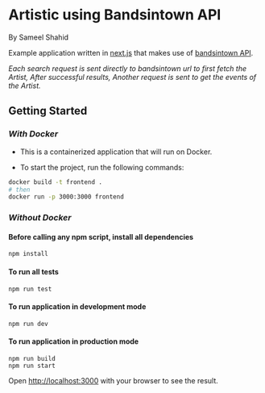 # Artistic using Bandsintown API
By Sameel Shahid

Example application written in [next.js](https://github.com/zeit/next.js/) that makes use of [bandsintown API](https://app.swaggerhub.com/apis/Bandsintown/PublicAPI/3.0.0).

*Each search request is sent directly to bandsintown url to first fetch the Artist, After successful results, Another request is sent to get the events of the Artist.*

## Getting Started

### ___With Docker___
- This is a containerized application that will run on Docker.

- To start the project, run the following commands:


```sh
docker build -t frontend . 
# then
docker run -p 3000:3000 frontend 
```
### ___Without Docker___

#### Before calling any npm script, install all dependencies

```
npm install
```

#### To run all tests
```
npm run test
```

#### To run application in development mode
```
npm run dev
```

#### To run application in production mode
```
npm run build
npm run start
```

Open [http://localhost:3000](http://localhost:3000) with your browser to see the result.
